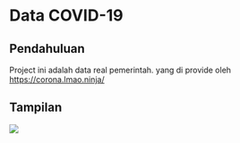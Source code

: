 # Data COVID-19

## Pendahuluan
Project ini adalah data real pemerintah. yang di provide oleh https://corona.lmao.ninja/

## Tampilan
![](https://raw.githubusercontent.com/mamangngecast/covid-19/master/covid19-interface.PNG)

